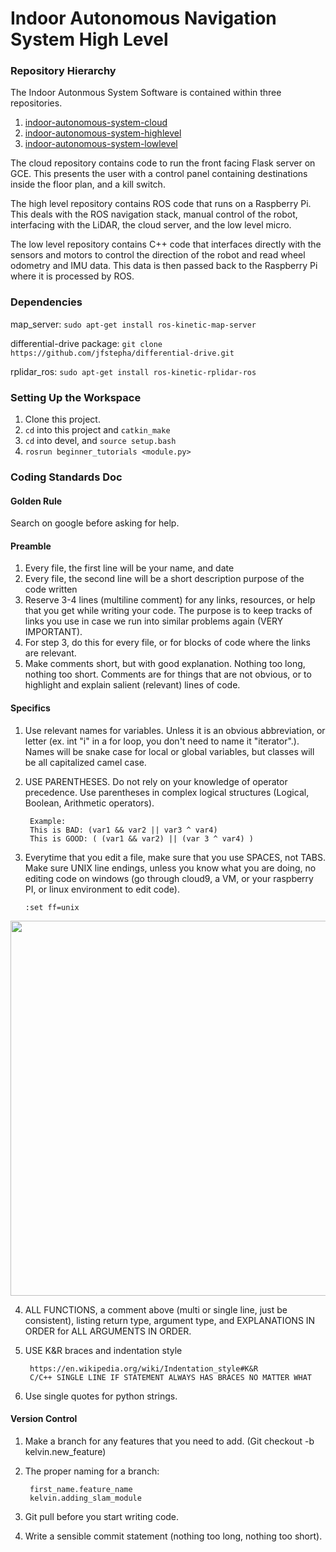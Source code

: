 # Indoor Autonomous Navigation System High Level

### Repository Hierarchy

The Indoor Autonmous System Software is contained within three repositories. 

1. [indoor-autonomous-system-cloud](https://github.com/thedch/indoor-autonomous-system-cloud)
1. [indoor-autonomous-system-highlevel](https://github.com/thedch/indoor-autonomous-system-highlevel)
1. [indoor-autonomous-system-lowlevel](https://github.com/thedch/indoor-autonomous-system-lowlevel)

The cloud repository contains code to run the front facing Flask server on GCE. This presents the user with a control panel containing destinations inside the floor plan, and a kill switch.

The high level repository contains ROS code that runs on a Raspberry Pi. This deals with the ROS navigation stack, manual control of the robot, interfacing with the LiDAR, the cloud server, and the low level micro. 

The low level repository contains C++ code that interfaces directly with the sensors and motors to control the direction of the robot and read wheel odometry and IMU data. This data is then passed back to the Raspberry Pi where it is processed by ROS. 

### Dependencies
map_server: `sudo apt-get install ros-kinetic-map-server`

differential-drive package: `git clone https://github.com/jfstepha/differential-drive.git`

rplidar_ros: `sudo apt-get install ros-kinetic-rplidar-ros`

### Setting Up the Workspace
1. Clone this project.
1. `cd` into this project and `catkin_make`
1. `cd` into devel, and `source setup.bash`
1. `rosrun beginner_tutorials <module.py>`

### Coding Standards Doc

#### Golden Rule
Search on google before asking for help.

#### Preamble
1. Every file, the first line will be your name, and date
2. Every file, the second line will be a short description purpose of the code written
3. Reserve 3-4 lines (multiline comment) for any links, resources, or help that you get while writing your code. The purpose is to keep tracks of links you use in case we run into similar problems again (VERY IMPORTANT).
4. For step 3, do this for every file, or for blocks of code where the links are relevant.
5. Make comments short, but with good explanation. Nothing too long, nothing too short. Comments are for things that are not obvious, or to highlight and explain salient (relevant) lines of code.

#### Specifics
1. Use relevant names for variables. Unless it is an obvious abbreviation, or letter (ex. int "i" in a for loop, you don't need to name it "iterator".). Names will be snake case for local or global variables, but classes will be all capitalized camel case.
2. USE PARENTHESES. Do not rely on your knowledge of operator precedence. Use parentheses in complex logical structures (Logical, Boolean, Arithmetic operators). 

		Example:
		This is BAD: (var1 && var2 || var3 ^ var4)
		This is GOOD: ( (var1 && var2) || (var 3 ^ var4) )
		
3.  Everytime that you edit a file, make sure that you use SPACES, not TABS. Make sure UNIX line endings, unless you know what you are doing, no editing code on windows (go through cloud9, a VM, or your raspberry PI, or linux environment to edit code).
		
		:set ff=unix

<p align="center">
  <img src="https://cdn.pbrd.co/images/H5SkFiL.png" width="600"/>
</p>

4. ALL FUNCTIONS, a comment above (multi or single line, just be consistent), listing return type, argument type, and EXPLANATIONS IN ORDER for ALL ARGUMENTS IN ORDER.

5. USE K&R braces and indentation style
		
		https://en.wikipedia.org/wiki/Indentation_style#K&R
		C/C++ SINGLE LINE IF STATEMENT ALWAYS HAS BRACES NO MATTER WHAT
		
6. Use single quotes for python strings.

#### Version Control
1. Make a branch for any features that you need to add. (Git checkout -b kelvin.new_feature)

2. The proper naming for a branch: 
		
		first_name.feature_name
		kelvin.adding_slam_module
		
3. Git pull before you start writing code.
4. Write a sensible commit statement (nothing too long, nothing too short).
